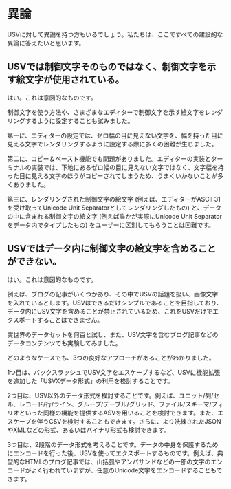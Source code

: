 # 異論

USVに対して異論を持つ方もいるでしょう。私たちは、ここですべての建設的な異論に答えたいと思います。


## USVでは制御文字そのものではなく、制御文字を示す絵文字が使用されている。

はい。これは意図的なものです。

制御文字を使う方法や、さまざまなエディターで制御文字を示す絵文字をレンダリングするように設定することも試みました。

第一に、エディターの設定では、ゼロ幅の目に見えない文字を、幅を持った目に見える文字でレンダリングするように設定する際に多くの困難が生じました。

第二に、コピー＆ペースト機能でも問題がありました。エディターの実装とターミナルの実装では、下地にあるゼロ幅の目に見えない文字ではなく、文字幅を持った目に見える文字のほうがコピーされてしまうため、うまくいかないことが多くありました。

第三に、レンダリングされた制御文字の絵文字 (例えば、エディターがASCII 31を受け取ってUnicode Unit Separatorとしてレンダリングしたもの) と、データの中に含まれる制御文字の絵文字 (例えば誰かが実際にUnicode Unit Separatorをデータ内でタイプしたもの) をユーザーに区別してもらうことは困難です。


## USVではデータ内に制御文字の絵文字を含めることができない。

はい。これは意図的なものです。

例えば、ブログの記事がいくつかあり、その中でUSVの話題を扱い、画像文字を入れているとします。USVはできるだけシンプルであることを目指しており、データ内にUSV文字を含めることが禁止されているため、これをUSVだけでエクスポートすることはできません。

実世界のデータセットを何百と試し、また、USV文字を含むブログ記事などのデータコンテンツでも実験してみました。

どのようなケースでも、3つの良好なアプローチがあることがわかりました。

1つ目は、バックスラッシュでUSV文字をエスケープするなど、USVに機能拡張を追加した「USVXデータ形式」の利用を検討することです。

2つ目は、USV以外のデータ形式を検討することです。例えば、ユニット/列/セル、レコード/行/ライン、グループ/テーブル/グリッド、ファイル/スキーマ/フォリオといった同様の機能を提供するASVを用いることを検討できます。また、エスケープを伴うCSVを検討することもできます。さらに、より洗練されたJSONやXMLなどの形式、あるいはバイナリ形式も検討できます。

3つ目は、2段階のデータ形式を考えることです。データの中身を保護するためにエンコードを行った後、USVを使ってエクスポートするものです。例えば、典型的なHTMLのブログ記事では、山括弧やアンパサンドなどの一部の文字のエンコードがよく行われていますが、任意のUnicode文字をエンコードすることもできます。

